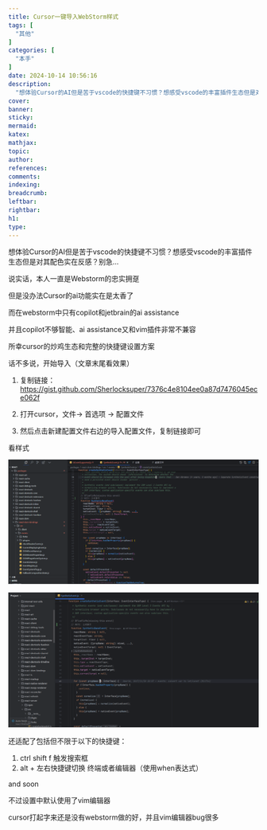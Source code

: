```yaml
---
title: Cursor一键导入WebStorm样式
tags: [
  "其他"
]
categories: [
  "本手"
]
date: 2024-10-14 10:56:16
description:
  "想体验Cursor的AI但是苦于vscode的快捷键不习惯？想感受vscode的丰富插件生态但是对其配色实在反感？别急..."
cover:
banner:
sticky:
mermaid:
katex:
mathjax:
topic:
author:
references:
comments:
indexing:
breadcrumb:
leftbar:
rightbar:
h1:
type:
---
```

想体验Cursor的AI但是苦于vscode的快捷键不习惯？想感受vscode的丰富插件生态但是对其配色实在反感？别急...

说实话，本人一直是Webstorm的忠实拥趸

但是没办法Cursor的ai功能实在是太香了

而在webstorm中只有copilot和jetbrain的ai assistance

并且copilot不够智能、ai assistance又和vim插件非常不兼容

所幸cursor的炒鸡生态和完整的快捷键设置方案

话不多说，开始导入（文章末尾看效果）

1. 复制链接： https://gist.github.com/Sherlocksuper/7376c4e8104ee0a87d7476045ece062f

2. 打开cursor，文件-> 首选项 -> 配置文件

3. 然后点击新建配置文件右边的导入配置文件，复制链接即可

看样式

![cursor展示](15cursor-style/cursor-overview.png)

![webstorm展示](15cursor-style/webstorm-overview.png)

还适配了包括但不限于以下的快捷键：

1. ctrl shift f  触发搜索框
2. alt + 左右快捷键切换 终端或者编辑器（使用when表达式）

and soon

不过设置中默认使用了vim编辑器

cursor打起字来还是没有webstorm做的好，并且vim编辑器bug很多
